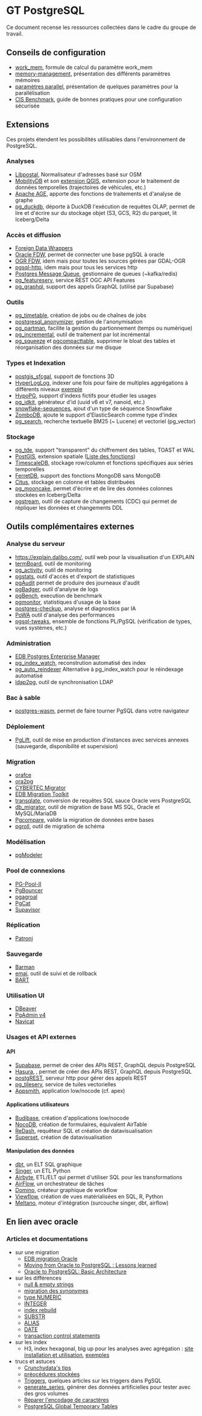 # GT PostgreSQL

Ce document recense les ressources collectées dans le cadre du groupe de travail.

## Conseils de configuration

* [work_mem](https://thebuild.com/blog/2023/03/13/everything-you-know-about-setting-work_mem-is-wrong/), formule de calcul du paramètre work_mem
* [memory-management](https://stormatics.tech/blogs/postgresql-memory-management), présentation des différents paramètres mémoires
* [paramètres parallel](https://stormatics.tech/blogs/understanding-postgresql-parallel-query), présentation de quelques paramètres pour la parallélisation
* [CIS Benchmark](https://www.cisecurity.org/benchmark/postgresql), guide de bonnes pratiques pour une configuration sécurisée

## Extensions

Ces projets étendent les possibilités utilisables dans l'environnement de PostgreSQL.
 
### Analyses

* [Libpostal](https://github.com/pramsey/pgsql-postal), Normalisateur d'adresses basé sur OSM
* [MobilityDB](https://mobilitydb.com/) et son [extension QGIS](https://github.com/MobilityDB/MobilityDB-QGIS), extension pour le traitement de données temporelles (trajectoires de véhicules, etc.)
* [Apache AGE](https://age.apache.org/), apporte des fonctions de traitements et d'analyse de graphe
* [pg_duckdb](https://github.com/duckdb/pg_duckdb), déporte à DuckDB l'exécution de requêtes OLAP, permet de lire et d'écrire sur du stockage objet (S3, GCS, R2) du parquet, lit Iceberg/Delta

### Accès et diffusion

* [Foreign Data Wrappers](https://wiki.postgresql.org/wiki/Foreign_data_wrappers)
* [Oracle FDW](https://github.com/laurenz/oracle_fdw), permet de connecter une base pgSQL à oracle
* [OGR FDW](https://github.com/pramsey/pgsql-ogr-fdw), idem mais pour toutes les sources gérées par GDAL-OGR
* [pgsql-http](https://github.com/pramsey/pgsql-http), idem mais pour tous les services http
* [Postgres Message Queue](https://github.com/tembo-io/pgmq), gestionnaire de queues (~kafka/redis)
* [pg_featureserv](https://github.com/CrunchyData/pg_featureserv), service REST OGC API Features
* [pg_graphql](https://github.com/supabase/pg_graphql), support des appels GraphQL (utilisé par Supabase)

### Outils

* [pg_timetable](https://github.com/cybertec-postgresql/pg_timetable), création de jobs ou de chaînes de jobs
* [postgresql_anonymizer](https://labs.dalibo.com/postgresql_anonymizer), gestion de l'anonymisation
* [pg_partman](https://github.com/pgpartman/pg_partman), facilite la gestion du partionnement (temps ou numérique)
* [pg_incremental](https://github.com/CrunchyData/pg_incremental), outil de traitement par lot incrémental
* [pg_squeeze](https://github.com/cybertec-postgresql/pg_squeeze) et [pgcompacttable](https://github.com/dataegret/pgcompacttable), supprimer le bloat des tables et réorganisation des données sur me disque

### Types et Indexation

* [postgis_sfcgal](https://oslandia.gitlab.io/SFCGAL/index.html), support de fonctions 3D
* [HyperLogLog](https://github.com/citusdata/postgresql-hll), indexer une fois pour faire de multiples aggrégations à différents niveaux  [exemple](https://www.crunchydata.com/blog/high-compression-metrics-stograge-with-postgres-hyperloglog)
* [HypoPG](https://github.com/HypoPG/hypopg), support d'indexs fictifs pour étudier les usages
* [pg_idkit](https://github.com/VADOSWARE/pg_idkit), générateur d'id (uuid v6 et v7, nanoid, etc.)
* [snowflake-sequences](https://github.com/pgEdge/snowflake?tab=readme-ov-file#snowflake-sequences-for-postgresql), ajout d'un type de séquence Snowflake
* [ZomboDB](https://github.com/zombodb/zombodb), ajoute le support d'ElasticSearch comme type d'index
* [pg_search](https://github.com/paradedb/paradedb/tree/dev/pg_search), recherche textuelle BM25 (~ Lucene) et vectoriel (pg_vector)

### Stockage

* [pg_tde](https://github.com/Percona-Lab/pg_tde), support "transparent" du chiffrement des tables, TOAST et WAL
* [PostGIS](https://postgis.net/), extension spatiale ([Liste des fonctions](https://postgis.net/docs/reference.html))
* [TimescaleDB](https://github.com/timescale/timescaledb), stockage row/column et fonctions spécifiques aux séries temporelles
* [FerretDB](https://www.ferretdb.io/), support des fonctions MongoDB sans MongoDB
* [Citus](https://github.com/citusdata/citus), stockage en colonne et tables distribuées
* [pg_mooncake](https://github.com/Mooncake-Labs/pg_mooncake), permet d'écrire et de lire des données colonnes stockées en Iceberg/Delta
* [pgstream](https://github.com/xataio/pgstream), outil de capture de changements (CDC) qui permet de répliquer les données et changements DDL

## Outils complémentaires externes

### Analyse du serveur

* https://explain.dalibo.com/, outil web pour la visualisation d'un EXPLAIN
* [termBoard](https://labs.dalibo.com/temboard), outil de monitoring
* [pg_activity](https://labs.dalibo.com/pg_activity), outil de monitoring
* [pgstats](https://github.com/gleu/pgstats), outil d'accès et d'export de statistiques
* [pgAudit](https://access.crunchydata.com/documentation/pgaudit/1.5.0/) permet de produire des journeaux d'audit
* [pgBadger](https://pgbadger.darold.net/), outil d'analyse de logs
* [pgBench](https://www.postgresql.org/docs/current/pgbench.html), execution de benchmark
* [pgmonitor](https://github.com/CrunchyData/pgmonitor), statistiques d'usage de la base
* [postgres-checkup](https://gitlab.com/postgres-ai/postgres-checkup), analyse et diagnostics par IA
* [PoWA](https://powa.readthedocs.io/) outil d'analyse des performances
* [pgsql-tweaks](https://gitlab.com/sjstoelting/pgsql-tweaks), ensemble de fonctions PL/PgSQL (vérification de types, vues systèmes, etc.)

### Administration

* [EDB Postgres Enterprise Manager](https://www.enterprisedb.com/docs/pem/latest/)
* [pg_index_watch](https://github.com/dataegret/pg_index_watch), reconstrution automatisé des index
* [pg_auto_reindexer](https://github.com/vitabaks/pg_auto_reindexer?tab=readme-ov-file) Alternative à pg_index_watch pour le réindexage automatisé
* [ldap2pg](https://labs.dalibo.com/ldap2pg), outil de synchronisation LDAP

### Bac à sable

* [postgres-wasm](https://github.com/snaplet/postgres-wasm), permet de faire tourner PgSQL dans votre navigateur

### Déploiement

* [PgLift](https://gitlab.com/dalibo/pglift), outil de mise en production d'instances avec services annexes (sauvegarde, disponibilité et supervision)

### Migration

* [orafce](https://github.com/orafce/orafce)
* [ora2pg](https://github.com/darold/ora2pg/releases)
* [CYBERTEC Migrator](https://www.cybertec-postgresql.com/en/oracle-to-postgresql-migration-cost-assessment/)
* [EDB Migration Toolkit](https://www.enterprisedb.com/products/migration-toolkit-move-oracle-postgresql)
* [transqlate](https://gitlab.com/dalibo/transqlate), conversion de requêtes SQL sauce Oracle vers PostgreSQL
* [db_migrator](https://github.com/cybertec-postgresql/db_migrator), outil de migration de base MS SQL, Oracle et MySQL/MariaDB
* [Pgcompare](https://github.com/CrunchyData/pgCompare), valide la migration de données entre bases
* [pgroll](https://github.com/xataio/pgroll), outil de migration de schéma

### Modélisation

* [pgModeler](https://pgmodeler.io/)

### Pool de connexions

* [PG-Pool-II](https://pgpool.net/mediawiki/index.php/Main_Page)
* [PgBouncer](https://www.pgbouncer.org/)
* [pgagroal](https://agroal.github.io/pgagroal/)
* [PgCat](https://github.com/postgresml/pgcat)
* [Supavisor](https://github.com/supabase/supavisor)

### Réplication

* [Patroni](https://github.com/zalando/patroni)

### Sauvegarde

* [Barman](https://pgbarman.org/)
* [emaj](https://github.com/dalibo/emaj), outil de suivi et de rollback
* [BART](https://www.enterprisedb.com/docs/bart/latest/)

### Utilisation UI

* [DBeaver](https://dbeaver.io/)
* [PgAdmin v4](https://www.pgadmin.org/)
* [Navicat](https://www.navicat.com/en/products/navicat-for-postgresql)

### Usages et API externes

#### API

* [Supabase](https://supabase.com/database), permet de créer des APIs REST, GraphQL depuis PostgreSQL
* [Hasura](https://hasura.io/), , permet de créer des APIs REST, GraphQL depuis PostgreSQL
* [postgREST](https://postgrest.org/en/stable/), serveur http pour gérer des appels REST
* [pg_tileserv](https://github.com/CrunchyData/pg_tileserv), service de tuiles vectorielles
* [Appsmith](https://www.appsmith.com/), application low/nocode (cf. apex)

#### Applications utilisateurs

* [Budibase](https://budibase.com/), création d'applications low/nocode
* [NocoDB](https://nocodb.com/), création de formulaires, équivalent AirTable
* [ReDash](https://github.com/getredash/redash), requêteur SQL et création de datavisualisation
* [Superset](https://github.com/apache/superset),  création de datavisualisation

#### Manipulation des données

* [dbt](https://github.com/dbt-labs/dbt-core), un ELT SQL graphique
* [Singer](https://www.singer.io/), un ETL Python
* [Airbyte](https://github.com/airbytehq/airbyte), ETL/ELT qui permet d'utiliser SQL pour les transformations
* [AirFlow](https://airflow.apache.org/), un orchestrateur de tâches
* [Domino](https://github.com/Tauffer-Consulting/domino), créateur graphique de workflow
* [Viewflow](https://github.com/datacamp/viewflow), création de vues matérialisées en SQL, R, Python
* [Meltano](https://github.com/meltano/meltano), moteur d'intégration (surcouche singer, dbt, airflow)

## En lien avec oracle

### Articles et documentations

* sur une migration
  * [EDB migration Oracle](https://www.enterprisedb.com/blog/the-complete-oracle-to-postgresql-migration-guide-tutorial-move-convert-database-oracle-alternative)
  * [Moving from Oracle to PostgreSQL : Lessons learned](https://www.cybertec-postgresql.com/en/building-an-oracle-to-postgresql-migrator-lessons-learned/)
  * [Oracle to PostgreSQL: Basic Architecture](https://www.2ndquadrant.com/en/blog/oracle-to-postgresql-basic-architecture/)
* sur les différences
  * [null & empty strings](https://www.migops.com/blog/null-and-empty-string-in-oracle-vs-postgresql-vs-sql-server/)
  * [migration des synonymes](https://www.migops.com/blog/migration-of-synonyms-from-oracle-to-postgresql/)
  * [type NUMERIC](https://www.migops.com/blog/handling-trailing-zeros-with-numeric-datatype-in-postgresql/)
  * [INTEGER](https://www.crunchydata.com/blog/the-integer-at-the-end-of-the-universe-integer-overflow-in-postgres)
  * [index rebuild](https://www.migops.com/blog/online-rebuild-of-indexes-oracle-vs-postgresql/)
  * [SUBSTR](https://databaserookies.wordpress.com/2023/01/09/substr-functionality-differences-between-oracle-and-postgresql-what-you-need-to-know/)
  * [ALIAS](https://databaserookies.wordpress.com/2023/01/06/navigating-aliases-in-oracle-to-postgresql-migrations/)
  * [DATE](https://www.migops.com/blog/oracle-vs-sql-server-vs-postgresql-date-date-type/)
  * [transaction control statements ](https://www.migops.com/blog/oracle-vs-postgresql-transaction-control-statements/)
* sur les index
  * H3, index hexagonal, big up pour les analyses avec agrégation : [site](https://h3geo.org/) [installation et utilisation](https://blog.rustprooflabs.com/2023/05/postgis-h3-v4-refresh), [exemples](https://carto.com/blog/h3-spatial-indexes-10-use-cases?hss_channel=tw-241079136)
* trucs et astuces
  * [Crunchydata's tips](https://www.crunchydata.com/postgres-tips)
  * [préocédures stockées](https://www.cybertec-postgresql.com/en/stored-procedures-getting-started/)
  * [Triggers](https://mydbanotebook.org/post/triggers2/), quelques articles sur les triggers dans PgSQL
  * [generate_series](https://database.guide/how-generate_series-works-in-postgresql/), générer des données artificielles pour tester avec des gros volumes
  * [Réparer l'encodage de caractères](https://www.cybertec-postgresql.com/en/fix-bad-encoding-postgresql/)
  * [PostgreSQL Global Temporary Tables](https://github.com/darold/pgtt)
